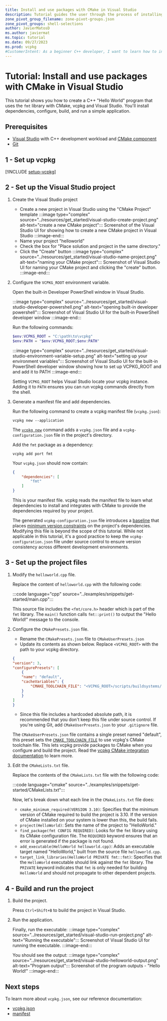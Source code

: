 ```yaml
---
title: Install and use packages with CMake in Visual Studio
description: Tutorial guides the user through the process of installing and using packages with CMake and Visual Studio.
zone_pivot_group_filename: zone-pivot-groups.json
zone_pivot_groups: shell-selections
author: JavierMatosD
ms.author: javiermat
ms.topic: tutorial
ms.date: 09/27/2023
ms.prod: vcpkg
#CustomerIntent: As a beginner C++ developer, I want to learn how to install and manage packages using CMake and Visual Studio, so that I can easily set up and maintain C++ projects with necessary dependencies.
---
```


# Tutorial: Install and use packages with CMake in Visual Studio

This tutorial shows you how to create a C++ "Hello World" program that uses the `fmt` library with CMake, vcpkg and Visual Studio. You'll install dependencies, configure, build, and run a simple application.

## Prerequisites

- [Visual Studio](<https://visualstudio.microsoft.com/downloads/>) with C++ development workload and [CMake component](</cpp/build/cmake-projects-in-visual-studio#installation>)
- [Git](<https://git-scm.com/downloads>)

## 1 - Set up vcpkg

[!INCLUDE [setup-vcpkg](includes/setup-vcpkg.md)]

## 2 - Set up the Visual Studio project

1. Create the Visual Studio project
    
    * Create a new project in Visual Studio using the "CMake Project" template
    :::image type="complex" source="../resources/get_started/visual-studio-create-project.png" alt-text="create a new CMake project":::
        Screenshot of the Visual Studio UI for showing how to create a new CMake project in Visual Studio
    :::image-end:::
    * Name your project "helloworld"
    * Check the box for "Place solution and project in the same directory."
    * Click the "Create" button
    :::image type="complex" source="../resources/get_started/visual-studio-name-project.png" alt-text="naming your CMake project":::
        Screenshot of Visual Studio UI for naming your CMake project and clicking the "create" button.
    :::image-end:::

2. Configure the `VCPKG_ROOT` environment variable.
   
    Open the built-in Developer PowerShell window in Visual Studio.
    
    :::image type="complex" source="../resources/get_started/visual-studio-developer-powershell.png" alt-text="opening built-in developer powershell":::
        Screenshot of Visual Studio UI for the built-in PowerShell developer window
    :::image-end:::

    Run the following commands:

    ```powershell
    $env:VCPKG_ROOT = "C:\path\to\vcpkg"
    $env:PATH = "$env:VCPKG_ROOT;$env:PATH"
    ```

    :::image type="complex" source="../resources/get_started/visual-studio-environment-variable-setup.png" alt-text="setting up your environment variables":::
        Screenshot of Visual Studio UI for the built-in PowerShell developer window showing how to set up VCPKG_ROOT and and add it to PATH
    :::image-end:::

    Setting `VCPKG_ROOT` helps Visual Studio locate your vcpkg instance.
    Adding it to `PATH` ensures you can run vcpkg commands directly from the shell.

3. Generate a manifest file and add dependencies.

    Run the following command to create a vcpkg manifest file (`vcpkg.json`):

    ```console
    vcpkg new --application
    ```

    The [`vcpkg new`](../commands/new.md) command adds a `vcpkg.json` file and a `vcpkg-configuration.json` file in the project's directory.

    Add the `fmt` package as a dependency:

    ```console
    vcpkg add port fmt
    ```

    Your `vcpkg.json` should now contain:

    ```json
    {
        "dependencies": [
            "fmt"
        ]
    }
    ```

    This is your manifest file. vcpkg reads the manifest file to learn what dependencies to install and integrates with CMake to provide the dependencies required by your project.

    The generated `vcpkg-configuration.json` file introduces a [baseline](../reference/vcpkg-configuration-json.md#registry-baseline) that places [minimum version constraints](../users/versioning.md) on the project's dependencies. Modifying this file is beyond the scope of this tutorial. While not applicable in this tutorial, it's a good practice to keep the `vcpkg-configuration.json` file under source control to ensure version consistency across different development environments.

## 3 - Set up the project files

1. Modify the `helloworld.cpp` file.

    Replace the content of `helloworld.cpp` with the following code:

    :::code language="cpp" source="../examples/snippets/get-started/main.cpp":::

    This source file includes the `<fmt/core.h>` header which is part of the `fmt` library. The `main()` function calls `fmt::print()` to output the "Hello World!" message to the console.

2. Configure the `CMakePresets.json` file.
   
   * Rename the `CMakePresets.json` file to `CMakeUserPresets.json`
   * Update its contents as shown below. Replace `<VCPKG_ROOT>` with the path to your vcpkg directory.
  
    ```json
    {
    "version": 3,
    "configurePresets": [
        {
        "name": "default",
        "cacheVariables": {
            "CMAKE_TOOLCHAIN_FILE": "<VCPKG_ROOT>/scripts/buildsystems/vcpkg.cmake"
        }
        }
    ]
    }
    ```

    * Since this file includes a hardcoded absolute path, it is recommended that you don't keep this file under source control. If you're using Git, add `CMakeUserPresets.json` to your `.gitignore` file.

    The `CMakeUserPresets.json` file contains a single preset named "default", this preset sets the [`CMAKE_TOOLCHAIN_FILE`](<https://cmake.org/cmake/help/latest/variable/CMAKE_TOOLCHAIN_FILE.html>) to use vcpkg's CMake toolchain file. This lets vcpkg provide packages to CMake when you configure and build the project. Read the [vcpkg CMake integration documentation](../users/buildsystems/cmake-integration.md) to learn more.

3. Edit the `CMakeLists.txt` file.
   
    Replace the contents of the `CMakeLists.txt` file with the following code:

    :::code language="cmake" source="../examples/snippets/get-started/CMakeLists.txt":::

    Now, let's break down what each line in the `CMakeLists.txt` file does:

    - `cmake_minimum_required(VERSION 3.10)`: Specifies that the minimum version of CMake required to build the project is 3.10. If the version of CMake installed on your system is lower than this, the build fails.
    - `project(HelloWorld)`: Sets the name of the project to "HelloWorld."
    - `find_package(fmt CONFIG REQUIRED)`: Looks for the `fmt` library using its CMake configuration file. The `REQUIRED` keyword ensures that an error is generated if the package is not found.
    - `add_executable(HelloWorld helloworld.cpp)`: Adds an executable target named "HelloWorld," built from the source file `helloworld.cpp`.
    - `target_link_libraries(HelloWorld PRIVATE fmt::fmt)`: Specifies that the `HelloWorld` executable should link against the `fmt` library. The `PRIVATE` keyword indicates that `fmt` is only needed for building `HelloWorld` and should not propagate to other dependent projects.

## 4 - Build and run the project

1. Build the project.
   
   Press `Ctrl+Shift+B` to build the project in Visual Studio.
   

2. Run the application.

    Finally, run the executable:
    :::image type="complex" source="../resources/get_started/visual-studio-run-project.png" alt-text="Running the executable":::
        Screenshot of Visual Studio UI for running the executable.
    :::image-end:::

    You should see the output:
    :::image type="complex" source="../resources/get_started/visual-studio-helloworld-output.png" alt-text="Program output":::
        Screenshot of the program outputs - "Hello World!"
    :::image-end:::

## Next steps

To learn more about `vcpkg.json`, see our reference documentation:

- [vcpkg.json](..\reference\vcpkg-json.md)
- [manifest](..\users\manifests.md)
